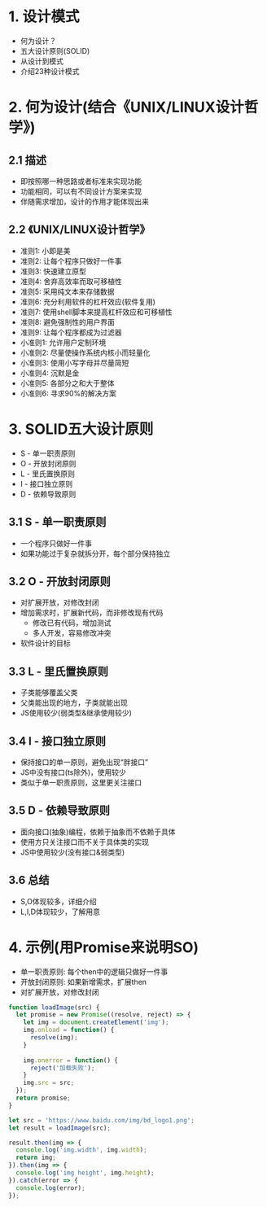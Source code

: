 # 1. 设计模式
+ 何为设计？
+ 五大设计原则(SOLID)
+ 从设计到模式
+ 介绍23种设计模式

# 2. 何为设计(结合《UNIX/LINUX设计哲学》)
## 2.1 描述
+ 即按照哪一种思路或者标准来实现功能
+ 功能相同，可以有不同设计方案来实现
+ 伴随需求增加，设计的作用才能体现出来

## 2.2 《UNIX/LINUX设计哲学》
+ 准则1: 小即是美
+ 准则2: 让每个程序只做好一件事
+ 准则3: 快速建立原型
+ 准则4: 舍弃高效率而取可移植性
+ 准则5: 采用纯文本来存储数据
+ 准则6: 充分利用软件的杠杆效应(软件复用)
+ 准则7: 使用shell脚本来提高杠杆效应和可移植性
+ 准则8: 避免强制性的用户界面
+ 准则9: 让每个程序都成为过滤器
+ 小准则1: 允许用户定制环境
+ 小准则2: 尽量使操作系统内核小而轻量化
+ 小准则3: 使用小写字母并尽量简短
+ 小准则4: 沉默是金
+ 小准则5: 各部分之和大于整体
+ 小准则6: 寻求90%的解决方案

# 3. SOLID五大设计原则
+ S - 单一职责原则
+ O - 开放封闭原则
+ L - 里氏置换原则
+ I - 接口独立原则
+ D - 依赖导致原则

## 3.1 S - 单一职责原则
+ 一个程序只做好一件事
+ 如果功能过于复杂就拆分开，每个部分保持独立

## 3.2 O - 开放封闭原则
+ 对扩展开放，对修改封闭
+ 增加需求时，扩展新代码，而非修改现有代码
    - 修改已有代码，增加测试
    - 多人开发，容易修改冲突
+ 软件设计的目标

## 3.3 L - 里氏置换原则
+ 子类能够覆盖父类
+ 父类能出现的地方，子类就能出现
+ JS使用较少(弱类型&继承使用较少)

## 3.4 I - 接口独立原则
+ 保持接口的单一原则，避免出现“胖接口”
+ JS中没有接口(ts除外)，使用较少
+ 类似于单一职责原则，这里更关注接口

## 3.5 D - 依赖导致原则
+ 面向接口(抽象)编程，依赖于抽象而不依赖于具体
+ 使用方只关注接口而不关于具体类的实现
+ JS中使用较少(没有接口&弱类型)

## 3.6 总结
+ S,O体现较多，详细介绍
+ L,I,D体现较少，了解用意

# 4. 示例(用Promise来说明SO)
+ 单一职责原则: 每个then中的逻辑只做好一件事
+ 开放封闭原则: 如果新增需求，扩展then
+ 对扩展开放，对修改封闭

```javascript
function loadImage(src) {
  let promise = new Promise((resolve, reject) => {
    let img = document.createElement('img');
    img.onload = function() {
      resolve(img);
    }
    
    img.onerror = function() {
      reject('加载失败');
    }
    img.src = src;
  });
  return promise;
}

let src = 'https://www.baidu.com/img/bd_logo1.png';
let result = loadImage(src);

result.then(img => {
  console.log('img.width', img.width);
  return img;
}).then(img => {
  console.log('img height', img.height);
}).catch(error => {
  console.log(error);
});
```
